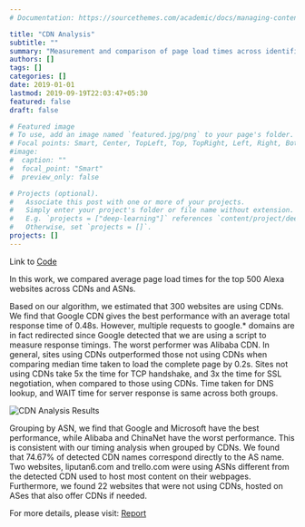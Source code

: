 ```yaml
---
# Documentation: https://sourcethemes.com/academic/docs/managing-content/

title: "CDN Analysis"
subtitle: ""
summary: "Measurement and comparison of page load times across identifiable CDNs"
authors: []
tags: []
categories: []
date: 2019-01-01
lastmod: 2019-09-19T22:03:47+05:30
featured: false
draft: false

# Featured image
# To use, add an image named `featured.jpg/png` to your page's folder.
# Focal points: Smart, Center, TopLeft, Top, TopRight, Left, Right, BottomLeft, Bottom, BottomRight.
#image:
#  caption: ""
#  focal_point: "Smart"
#  preview_only: false

# Projects (optional).
#   Associate this post with one or more of your projects.
#   Simply enter your project's folder or file name without extension.
#   E.g. `projects = ["deep-learning"]` references `content/project/deep-learning/index.md`.
#   Otherwise, set `projects = []`.
projects: []
---
```

Link to [Code](https://github.com/shahifaqeer/cdn-analysis)

In this work, we compared average page load times for the top 500 Alexa websites across CDNs and ASNs.

Based on our algorithm, we estimated that 300 websites are using CDNs. We find that Google CDN gives the best performance with an average total response time of 0.48s. However, multiple requests to google.* domains are in fact redirected since Google detected that we are using a script to measure response timings. The worst performer was Alibaba CDN. In general, sites using CDNs outperformed those not using CDNs when comparing median time taken to load the complete page by 0.2s. Sites not using CDNs take 5x the time for TCP handshake, and 3x the time for SSL negotiation, when compared to those using CDNs. Time taken for DNS lookup, and WAIT time for server response is same across both groups.

![CDN Analysis Results](/img/cdn_timing_comparison.png)

Grouping by ASN, we find that Google and Microsoft have the best performance, while Alibaba and ChinaNet have the worst performance. This is consistent with our timing analysis when grouped by CDNs. We found that 74.67% of detected CDN names correspond directly to the AS name. Two websites, liputan6.com and trello.com were using ASNs different from the detected CDN used to host most content on their webpages. Furthermore, we found 22 websites that were not using CDNs, hosted on ASes that also offer CDNs if needed.

For more details, please visit: [Report](../../publication/cdn-analysis2019.pdf)